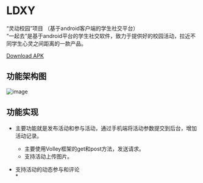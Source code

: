 # LDXY
“灵动校园”项目 （基于android客户端的学生社交平台）<br>
“一起去”是基于android平台的学生社交软件，致力于提供好的校园活动，拉近不同学生心灵之间距离的一款产品。<br>

[Download APK]()

## 功能架构图
![image]()
## 功能实现
* 主要功能就是发布活动和参与活动，通过手机端将活动参数提交到后台，增加活动记录。<br>
  * 主要使用Volley框架的get和post方法，发送请求。<br>
  * 支持活动上传图片。<br>

* 支持活动的动态参与和评论<br>
  * 
  
  
  
